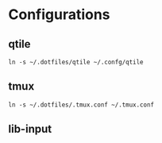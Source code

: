 # Configurations

## qtile
`ln -s ~/.dotfiles/qtile ~/.confg/qtile`

## tmux
`ln -s ~/.dotfiles/.tmux.conf ~/.tmux.conf`

## lib-input
